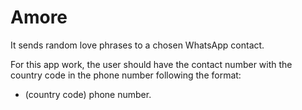 # Amore
It sends random love phrases to a chosen WhatsApp contact.

For this app work, the user should have the contact number with the country code in the phone number following the format:

+ (country code) phone number.
